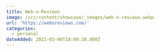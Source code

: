 ```yaml
---
title: Web-o-Reviews
image: /src/content/showcase/_images/web-o-reviews.webp
url: 'https://weboreviews.com/'
categories:
  - personal
dateAdded: 2023-03-06T18:09:38.000Z
---
```



